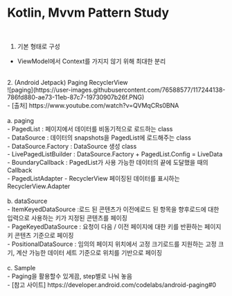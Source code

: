 # Kotlin, Mvvm Pattern Study<br>
<br>

1. 기본 형태로 구성<br>
  - ViewModel에서 Context를 가지지 않기 위해 최대한 분리<br>
   
   <br>
2. (Android Jetpack) Paging RecyclerView <br>
  ![paging](https://user-images.githubusercontent.com/76588577/117244138-786fd880-ae73-11eb-87c7-19730907b26f.PNG)<br>
  - [출처]  https://www.youtube.com/watch?v=QVMqCRs0BNA<br><br>
  a. paging <br>
    - PagedList : 페이지에서 데이터를 비동기적으로 로드하는 class<br>
    - DataSource : 데이터의 snapshots을 PagedList에 로드해주는 class<br>
    - DataSource.Factory : DataSource 생성 class<br>
    - LivePagedListBuilder : DataSource.Factory + PagedList.Config = LiveData<br>
    - BoundaryCallback : PagedList가 사용 가능한 데이터의 끝에 도달했을 때의 Callback<br>
    - PagedListAdapter - RecyclerView 페이징된 데이터를 표시하는 RecyclerView.Adapter <br>
  <br>
  b. dataSource<br>
    - ItemKeyedDataSource	:로드 된 콘텐츠가 이전에로드 된 항목을 향후로드에 대한 입력으로 사용하는 키가 지정된 콘텐츠를 페이징<br>
    - PageKeyedDataSource	: 요청이 다음 / 이전 페이지에 대한 키를 반환하는 페이지 키 콘텐츠 기준으로 페이징<br>
    - PositionalDataSource : 임의의 페이지 위치에서 고정 크기로드를 지원하는 고정 크기, 계산 가능한 데이터 세트 기준으로 위치를 기반으로 페이징<br>
<br>
  c. Sample<br>
    - Paging을 활용할수 있게끔, step별로 나눠 놓음<br>
    - [참고 사이트] https://developer.android.com/codelabs/android-paging#0
